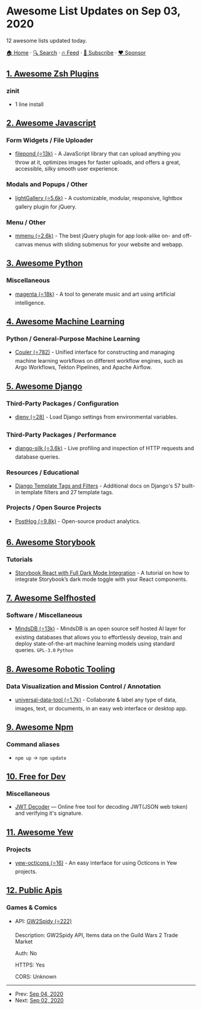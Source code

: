 # Awesome List Updates on Sep 03, 2020

12 awesome lists updated today.

[🏠 Home](/README.md) · [🔍 Search](https://www.trackawesomelist.com/search/) · [🔥 Feed](https://www.trackawesomelist.com/rss.xml) · [📮 Subscribe](https://trackawesomelist.us17.list-manage.com/subscribe?u=d2f0117aa829c83a63ec63c2f&id=36a103854c) · [❤️  Sponsor](https://github.com/sponsors/theowenyoung)



## [1. Awesome Zsh Plugins](/content/unixorn/awesome-zsh-plugins/README.md)

### zinit

*   1 line install

## [2. Awesome Javascript](/content/sorrycc/awesome-javascript/README.md)

### Form Widgets / File Uploader

*   [filepond (⭐13k)](https://github.com/pqina/filepond) - A JavaScript library that can upload anything you throw at it, optimizes images for faster uploads, and offers a great, accessible, silky smooth user experience.

### Modals and Popups / Other

*   [lightGallery (⭐5.6k)](https://github.com/sachinchoolur/lightGallery) - A customizable, modular, responsive, lightbox gallery plugin for jQuery.

### Menu / Other

*   [mmenu (⭐2.6k)](https://github.com/FrDH/jQuery.mmenu) - The best jQuery plugin for app look-alike on- and off-canvas menus with sliding submenus for your website and webapp.

## [3. Awesome Python](/content/vinta/awesome-python/README.md)

### Miscellaneous

*   [magenta (⭐18k)](https://github.com/magenta/magenta) - A tool to generate music and art using artificial intelligence.

## [4. Awesome Machine Learning](/content/josephmisiti/awesome-machine-learning/README.md)

### Python / General-Purpose Machine Learning

*   [Couler (⭐782)](https://github.com/couler-proj/couler) - Unified interface for constructing and managing machine learning workflows on different workflow engines, such as Argo Workflows, Tekton Pipelines, and Apache Airflow.

## [5. Awesome Django](/content/wsvincent/awesome-django/README.md)

### Third-Party Packages / Configuration

*   [djenv (⭐28)](https://github.com/danieljdufour/djenv) - Load Django settings from environmental variables.

### Third-Party Packages / Performance

*   [django-silk (⭐3.6k)](https://github.com/jazzband/django-silk) - Live profiling and inspection of HTTP requests and database queries.

### Resources / Educational

*   [Django Template Tags and Filters](https://www.djangotemplatetagsandfilters.com/) - Additional docs on Django's 57 built-in template filters and 27 template tags.

### Projects / Open Source Projects

*   [PostHog (⭐9.8k)](https://github.com/PostHog/posthog) - Open-source product analytics.

## [6. Awesome Storybook](/content/lauthieb/awesome-storybook/README.md)

### Tutorials

*   [Storybook React with Full Dark Mode Integration](https://davidyeiser.com/tutorials/storybook-react-with-dark-mode) - A tutorial on how to integrate Storybook’s dark mode toggle with your React components.

## [7. Awesome Selfhosted](/content/awesome-selfhosted/awesome-selfhosted/README.md)

### Software / Miscellaneous

*   [MindsDB (⭐13k)](https://github.com/mindsdb/mindsdb) - MindsDB is an open source self hosted AI layer for existing databases that allows you to effortlessly develop, train and deploy state-of-the-art machine learning models using standard queries. `GPL-3.0` `Python`

## [8. Awesome Robotic Tooling](/content/protontypes/awesome-robotic-tooling/README.md)

### Data Visualization and Mission Control / Annotation

*   [universal-data-tool (⭐1.7k)](https://github.com/UniversalDataTool/universal-data-tool) - Collaborate & label any type of data, images, text, or documents, in an easy web interface or desktop app.

## [9. Awesome Npm](/content/sindresorhus/awesome-npm/README.md)

### Command aliases

*   `npm up` → `npm update`

## [10. Free for Dev](/content/ripienaar/free-for-dev/README.md)

### Miscellaneous

*   [JWT Decoder](https://jwt.ssotools.com/) — Online free tool for decoding JWT(JSON web token) and verifying it's signature.

## [11. Awesome Yew](/content/jetli/awesome-yew/README.md)

### Projects

*   [yew-octicons (⭐16)](https://github.com/io12/yew-octicons) - An easy interface for using Octicons in Yew projects.

## [12. Public Apis](/content/public-apis/public-apis/README.md)

### Games & Comics

- API: [GW2Spidy (⭐222)](https://github.com/rubensayshi/gw2spidy/wiki)

  Description: GW2Spidy API, Items data on the Guild Wars 2 Trade Market

  Auth: No

  HTTPS: Yes

  CORS: Unknown



---

- Prev: [Sep 04, 2020](/content/2020/09/04/README.md)
- Next: [Sep 02, 2020](/content/2020/09/02/README.md)